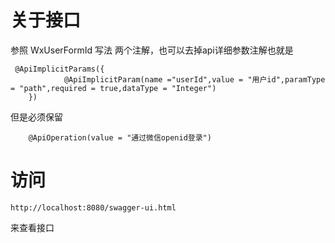 # 关于接口
参照 WxUserFormId 写法
两个注解，也可以去掉api详细参数注解也就是

```
 @ApiImplicitParams({
            @ApiImplicitParam(name ="userId",value = "用户id",paramType = "path",required = true,dataType = "Integer")
    })
```

但是必须保留
```
    @ApiOperation(value = "通过微信openid登录")

```
# 访问
```
http://localhost:8080/swagger-ui.html
```
来查看接口